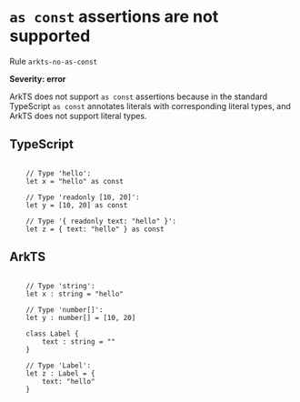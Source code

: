 #  ``as const`` assertions are not supported

Rule ``arkts-no-as-const``

**Severity: error**

ArkTS does not support ``as const`` assertions because in the standard TypeScript
``as const`` annotates literals with corresponding literal types, and ArkTS
does not support literal types.


## TypeScript


```

    // Type 'hello':
    let x = "hello" as const

    // Type 'readonly [10, 20]':
    let y = [10, 20] as const

    // Type '{ readonly text: "hello" }':
    let z = { text: "hello" } as const

```

## ArkTS


```

    // Type 'string':
    let x : string = "hello"

    // Type 'number[]':
    let y : number[] = [10, 20]

    class Label {
        text : string = ""
    }

    // Type 'Label':
    let z : Label = {
        text: "hello"
    }

```


